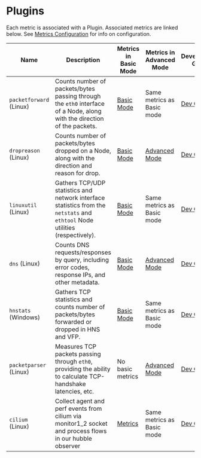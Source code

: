 # Plugins

Each metric is associated with a Plugin.
Associated metrics are linked below.
See [Metrics Configuration](../configuration.md) for info on configuration.

| Name                    | Description                                                                                                                  | Metrics in Basic Mode                                  | Metrics in Advanced Mode                                  | Development Guide               |
| ----------------------- | ---------------------------------------------------------------------------------------------------------------------------- | ------------------------------------------------------ | --------------------------------------------------------- | ------------------------------- |
| `packetforward` (Linux) | Counts number of packets/bytes passing through the `eth0` interface of a Node, along with the direction of the packets.      | [Basic Mode](../basic.md#plugin-packetforward-linux)   | Same metrics as Basic mode                                | [Dev Guide](./packetforward.md) |
| `dropreason` (Linux)    | Counts number of packets/bytes dropped on a Node, along with the direction and reason for drop.                              | [Basic Mode](../basic.md#plugin-dropreason-linux)      | [Advanced Mode](../advanced.md#plugin-dropreason-linux)   | [Dev Guide](./dropreason.md)    |
| `linuxutil` (Linux)     | Gathers TCP/UDP statistics and network interface statistics from the `netstats` and `ethtool` Node utilities (respectively). | [Basic Mode](../basic.md#plugin-linuxutil-linux)       | Same metrics as Basic mode                                | [Dev Guide](./linuxutil.md)     |
| `dns` (Linux)           | Counts DNS requests/responses by query, including error codes, response IPs, and other metadata.                             | [Basic Mode](../basic.md#plugin-dns-linux)             | [Advanced Mode](../advanced.md#plugin-dns-linux)          | [Dev Guide](./dns.md)           |
| `hnstats` (Windows)     | Gathers TCP statistics and counts number of packets/bytes forwarded or dropped in HNS and VFP.                               | [Basic Mode](../basic.md#plugin-hnsstats-windows)      | Same metrics as Basic mode                                | [Dev Guide](./hnsstats.md)      |
| `packetparser` (Linux)  | Measures TCP packets passing through `eth0`, providing the ability to calculate TCP-handshake latencies, etc.                | No basic metrics                                       | [Advanced Mode](../advanced.md#plugin-packetparser-linux) | [Dev Guide](./packetparser.md)  |
| `cilium` (Linux) | Collect agent and perf events from cilium via monitor1_2 socket and process flows in our hubble observer | [Metrics](./ciliumeventobserver.md#metrics) | Same metrics as Basic mode | [Dev Guide](./ciliumeventobserver.md) |
